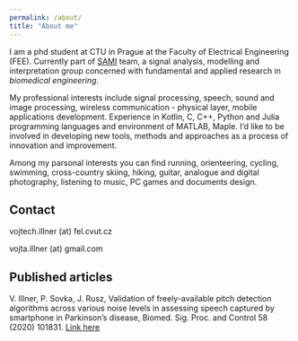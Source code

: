 ```yaml
---
permalink: /about/
title: "About me"
---
```


I am a phd student at CTU in Prague at the Faculty of Electrical Engineering
(FEE). Currently part of [SAMI](http://sami.fel.cvut.cz/) team, a signal analysis, modelling and interpretation group concerned with fundamental and applied research in _biomedical engineering_.

My professional interests include signal processing, speech, sound and image processing, wireless communication -
physical layer, mobile applications development. Experience in Kotlin, C, C++, Python and Julia programming languages and environment
of MATLAB, Maple.
I‘d like to be involved in developing new tools, methods and approaches as a process
of innovation and improvement.

Among my parsonal interests you can find running, orienteering, cycling, swimming, cross-country skiing, hiking, guitar, analogue
and digital photography, listening to music, PC games and documents design.

## Contact

vojtech.illner (at) fel.cvut.cz

vojta.illner (at) gmail.com

## Published articles

V. Illner, P. Sovka, J. Rusz, Validation of freely-available pitch detection algorithms across
various noise levels in assessing speech captured by smartphone in Parkinson’s disease,
Biomed. Sig. Proc. and Control 58 (2020) 101831. [Link here](https://www.sciencedirect.com/science/article/abs/pii/S1746809419304124)